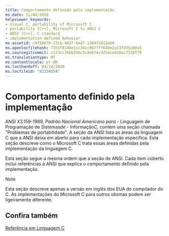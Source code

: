 ```yaml
---
title: Comportamento definido pela implementação
ms.date: 11/04/2016
helpviewer_keywords:
- Visual C, portability of Microsoft C
- portability [C++], Microsoft C to ANSI C
- ANSI [C++], C standard
- implementation-defined behavior
ms.assetid: c9f50670-23cb-401f-8ad7-136972012eb9
ms.openlocfilehash: 7355f814be1cc34cc067fff648e2a137d35a00a5
ms.sourcegitcommit: c123cc76bb2b6c5cde6f4c425ece420ac733bf70
ms.translationtype: MT
ms.contentlocale: pt-BR
ms.lasthandoff: 04/14/2020
ms.locfileid: "81334554"
---
```

# <a name="implementation-defined-behavior"></a>Comportamento definido pela implementação

ANSI X3.159-1989, *Padrão Nacional Americano para* - Linguagem de Programação de Sistemas*de* - Informação*C,* contém uma seção chamada "Problemas de portabilidade". A seção da ANSI lista as áreas da linguagem C que a ANSI deixa em aberto para cada implementação específica. Esta seção descreve como o Microsoft C trata essas áreas definidas pela implementação da linguagem C.

Esta seção segue a mesma ordem que a seção de ANSI. Cada item coberto inclui referências à ANSI que explica o comportamento definido pela implementação.

> [!NOTE]
> Esta seção descreve apenas a versão em inglês dos EUA do compilador do C. As implementações do Microsoft C para outros idiomas podem ser ligeiramente diferente.

## <a name="see-also"></a>Confira também

[Referência em Linguagem C](../c-language/c-language-reference.md)
